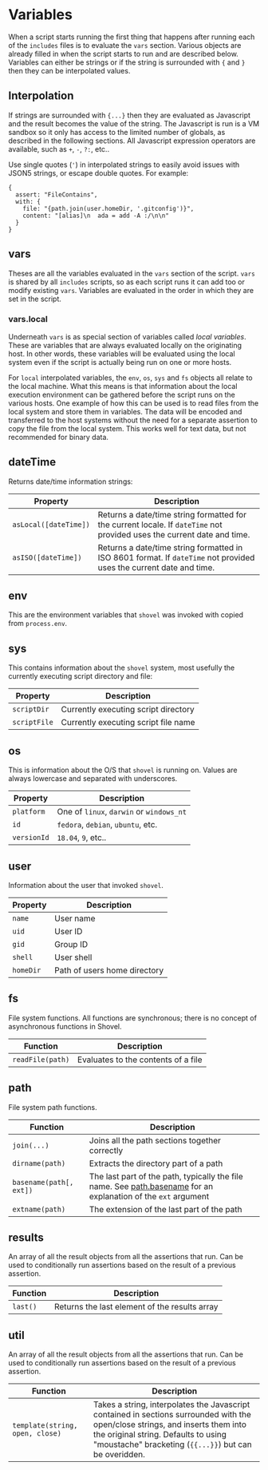 # Variables

When a script starts running the first thing that happens after running each of the `includes` files is to evaluate the `vars` section.  Various objects are already filled in when the script starts to run and are described below.  Variables can either be strings or if the string is surrounded with `{` and `}` then they can be interpolated values.

## Interpolation

If strings are surrounded with `{...}` then they are evaluated as Javascript and the result becomes the value of the string.  The Javascript is run is a VM sandbox so it only has access to the  limited number of globals, as described in the following sections.  All Javascript expression operators are available, such as `+`, `-`, `?:`, etc..

Use single quotes (`'`) in interpolated strings to easily avoid issues with JSON5 strings, or escape double quotes.  For example:

```JSON5
{
  assert: "FileContains",
  with: {
    file: "{path.join(user.homeDir, '.gitconfig')}",
    content: "[alias]\n  ada = add -A :/\n\n"
  }
}
```

## vars

Theses are all the variables evaluated in the `vars` section of the script.  `vars` is shared by all `includes` scripts, so as each script runs it can add too or modify existing `vars`.  Variables are evaluated in the order in which they are set in the script.

### vars.local

Underneath `vars` is as special section of variables called _local variables_.  These are variables that are always evaluated locally on the originating host.  In other words, these variables will be evaluated using the local system even if the script is actually being run on one or more hosts.

For `local` interpolated variables, the `env`, `os`, `sys` and `fs` objects all relate to the local machine.  What this means is that information about the local execution environment can be gathered before the script runs on the various hosts.  One example of how this can be used is to read files from the local system and store them in variables.  The data will be encoded and transferred to the host systems without the need for a separate assertion to copy the file from the local system.  This works well for text data, but not recommended for binary data.

## dateTime

Returns date/time information strings:

| Property              | Description                                                                                                             |
| --------------------- | ----------------------------------------------------------------------------------------------------------------------- |
| `asLocal([dateTime])` | Returns a date/time string formatted for the current locale. If `dateTime` not provided uses the current date and time. |
| `asISO([dateTime])`   | Returns a date/time string formatted in ISO 8601 format.  If `dateTime` not provided uses the current date and time.    |

## env

This are the environment variables that `shovel` was invoked with copied from `process.env`.

## sys

This contains information about the `shovel` system, most usefully the currently executing script directory and file:

| Property     | Description                          |
| ------------ | ------------------------------------ |
| `scriptDir`  | Currently executing script directory |
| `scriptFile` | Currently executing script file name |

## os

This is information about the O/S that `shovel` is running on. Values are always lowercase and separated with underscores.

| Property    | Description                              |
| ----------- | ---------------------------------------- |
| `platform`  | One of `linux`, `darwin` or `windows_nt` |
| `id`        | `fedora`, `debian`, `ubuntu`, etc.       |
| `versionId` | `18.04`, `9`, etc..                      |

## user

Information about the user that invoked `shovel`.

| Property  | Description                  |
| --------- | ---------------------------- |
| `name`    | User name                    |
| `uid`     | User ID                      |
| `gid`     | Group ID                     |
| `shell`   | User shell                   |
| `homeDir` | Path of users home directory |

## fs

File system functions.  All functions are synchronous; there is no concept of asynchronous functions in Shovel.

| Function         | Description                         |
| ---------------- | ----------------------------------- |
| `readFile(path)` | Evaluates to the contents of a file |

## path

File system path functions.

| Function                | Description                                                                                                                                                                                           |
| ----------------------- | ----------------------------------------------------------------------------------------------------------------------------------------------------------------------------------------------------- |
| `join(...)`             | Joins all the path sections together correctly                                                                                                                                                        |
| `dirname(path)`         | Extracts the directory part of a path                                                                                                                                                                 |
| `basename(path[, ext])` | The last part of the path, typically the file name. See [path.basename](https://nodejs.org/dist/latest-v12.x/docs/api/path.html#path_path_basename_path_ext) for an explanation of the `ext` argument |
| `extname(path)`         | The extension of the last part of the path                                                                                                                                                            |

## results

An array of all the result objects from all the assertions that run.  Can be used to conditionally run assertions based on the result of a previous assertion.

| Function | Description                                   |
| -------- | --------------------------------------------- |
| `last()` | Returns the last element of the results array |

## util

An array of all the result objects from all the assertions that run.  Can be used to conditionally run assertions based on the result of a previous assertion.

| Function                        | Description                                                                                                                                                                                                                      |
| ------------------------------- | -------------------------------------------------------------------------------------------------------------------------------------------------------------------------------------------------------------------------------- |
| `template(string, open, close)` | Takes a string, interpolates the Javascript contained in sections surrounded with the open/close strings, and inserts them into the original string.  Defaults to using "moustache" bracketing (`{{...}}`) but can be overidden. |
